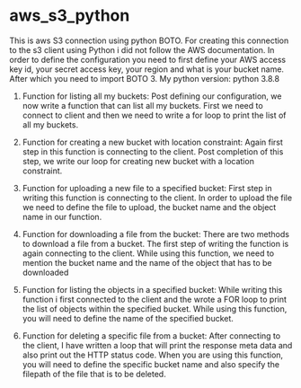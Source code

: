 # aws_s3_python
This is aws S3 connection using python BOTO. For creating this connection to the s3 client using Python i did not follow the AWS documentation.
In order to define the configuration you need to first define your AWS access key id, your secret access key, your region and what is your bucket name. After which you need to import BOTO 3.
My python version: python 3.8.8

1) Function for listing all my buckets: Post defining our configuration, we now write a function that can list all my buckets. First we need to connect to client and then we need to write a for loop to print the list of all my buckets.

2) Function for creating a new bucket with location constraint: Again first step in this function is connecting to the client. Post completion of this step, we write our loop for creating new bucket with a location constraint.

3) Function for uploading a new file to a specified bucket: First step in writing this function is connecting to the client. In order to upload the file we need to define the file to upload, the bucket name and the object name in our function.

4) Function for downloading a file from the bucket: There are two methods to download a file from a bucket. The first step of writing the function is again connecting to the client. While using this function, we need to mention the bucket name and the name of the object that has to be downloaded

5) Function for listing the objects in a specified bucket: While writing this function i first connected to the client and the wrote a FOR loop to print the list of objects within the specified bucket. While using this function, you will need to define the name of the specified bucket.

6) Function for deleting a specific file from a bucket: After connecting to the client, I have written a loop that will print the response meta data and also print out the HTTP status code. When you are using this function, you will need to define the specific bucket name and also specify the filepath of the file that is to be deleted.



